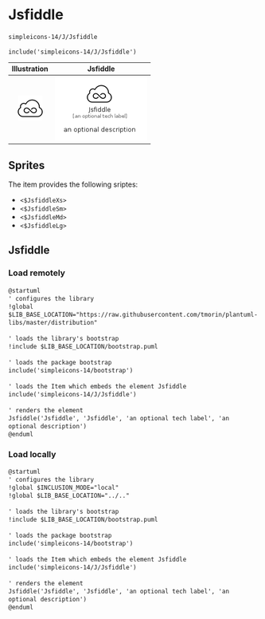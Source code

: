 # Jsfiddle


```text
simpleicons-14/J/Jsfiddle
```

```text
include('simpleicons-14/J/Jsfiddle')
```



| Illustration | Jsfiddle |
| :---: | :---: |
| ![illustration for Illustration](../../simpleicons-14/J/Jsfiddle.png) | ![illustration for Jsfiddle](../../simpleicons-14/J/Jsfiddle.Local.png) |



## Sprites
The item provides the following sriptes:

- `<$JsfiddleXs>`
- `<$JsfiddleSm>`
- `<$JsfiddleMd>`
- `<$JsfiddleLg>`





## Jsfiddle

### Load remotely
```plantuml
@startuml
' configures the library
!global $LIB_BASE_LOCATION="https://raw.githubusercontent.com/tmorin/plantuml-libs/master/distribution"

' loads the library's bootstrap
!include $LIB_BASE_LOCATION/bootstrap.puml

' loads the package bootstrap
include('simpleicons-14/bootstrap')

' loads the Item which embeds the element Jsfiddle
include('simpleicons-14/J/Jsfiddle')

' renders the element
Jsfiddle('Jsfiddle', 'Jsfiddle', 'an optional tech label', 'an optional description')
@enduml
```

### Load locally
```plantuml
@startuml
' configures the library
!global $INCLUSION_MODE="local"
!global $LIB_BASE_LOCATION="../.."

' loads the library's bootstrap
!include $LIB_BASE_LOCATION/bootstrap.puml

' loads the package bootstrap
include('simpleicons-14/bootstrap')

' loads the Item which embeds the element Jsfiddle
include('simpleicons-14/J/Jsfiddle')

' renders the element
Jsfiddle('Jsfiddle', 'Jsfiddle', 'an optional tech label', 'an optional description')
@enduml
```

